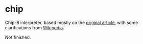 # chip

Chip-8 interpreter, based mostly on the [original article], with some
clarifications from [Wikipedia].

Not finished.

[original article]: https://archive.org/details/byte-magazine-1978-12/page/n109/mode/2up
[wikipedia]: https://en.wikipedia.org/wiki/CHIP-8

